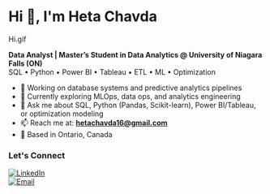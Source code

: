   # Hi 👋, I'm Heta Chavda

Hi.gif

**Data Analyst | Master’s Student in Data Analytics 
@ University of Niagara Falls (ON)**  
SQL • Python • Power BI • Tableau • ETL • ML • Optimization

- 🔭 Working on database systems and predictive analytics pipelines  
- 🌱 Currently exploring MLOps, data ops, and analytics engineering  
- 💬 Ask me about SQL, Python (Pandas, Scikit-learn), Power BI/Tableau, or optimization modeling  
- 📫 Reach me at: **hetachavda16@gmail.com**  
- 📍 Based in Ontario, Canada

###  Let's Connect
[![LinkedIn](https://img.shields.io/badge/LinkedIn-Connect-blue)](https://linkedin.com/in/hetachavda)  
[![Email](https://img.shields.io/badge/Email-hetachavda%40gmail.com-red)](mailto:hetachavda16@gmail.com)
